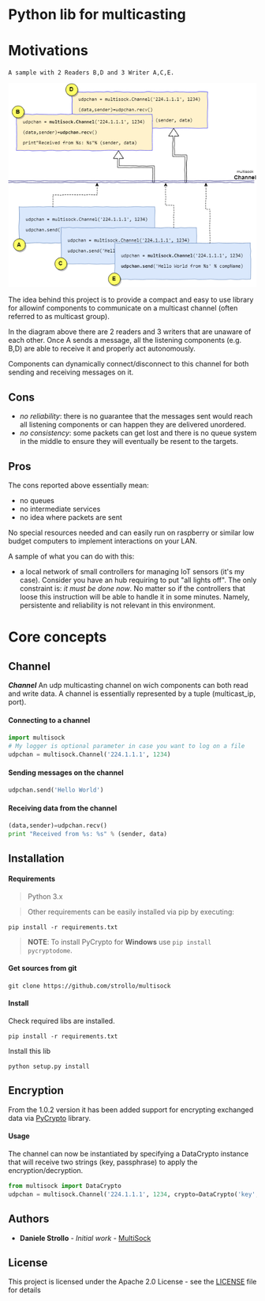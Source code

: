 Python lib for multicasting
============================

# Motivations

```
A sample with 2 Readers B,D and 3 Writer A,C,E.
```

![overview](resources/sample.png)

The idea behind this project is to provide a compact and easy to use library for allowinf
components to communicate on a multicast channel (often referred to as multicast group).

In the diagram above there are 2 readers and 3 writers that are unaware of each other.
Once A sends a message, all the listening components (e.g. B,D) are able to
receive it and properly act autonomously.

Components can dynamically connect/disconnect to this channel for both sending and receiving
messages on it.


## Cons


- *no reliability*: there is no guarantee that the messages sent would reach all listening components or can
happen they are delivered unordered.
- *no consistency*: some packets can get lost and there is no queue system in the middle to ensure they will
eventually be resent to the targets.


## Pros

The cons reported above essentially mean:
- no queues
- no intermediate services
- no idea where packets are sent

No special resources needed and can easily run on raspberry or similar low budget computers to implement
interactions on your LAN.

A sample of what you can do with this:
- a local network of small controllers for managing IoT sensors (it's my case).
Consider you have an hub requiring to put "all lights off".
The only constraint is: *it must be done now*.
No matter so if the controllers that loose this instruction will be able to handle it in some minutes.
Namely, persistente and reliability is not relevant in this environment.


# Core concepts

## Channel

***Channel***
An udp multicasting channel on wich components can both read and write data.
A channel is essentially represented by a tuple (multicast_ip, port).


#### Connecting to a channel
```python
import multisock
# My logger is optional parameter in case you want to log on a file
udpchan = multisock.Channel('224.1.1.1', 1234)
```

#### Sending messages on the channel
```python
udpchan.send('Hello World')
```


#### Receiving data from the channel
```python
(data,sender)=udpchan.recv()
print "Received from %s: %s" % (sender, data)
```

## Installation

#### Requirements

> Python 3.x

> Other requirements can be easily installed via pip by executing:

```
pip install -r requirements.txt
```

> **NOTE**: To install PyCrypto for **Windows** use `pip install pycryptodome`.

#### Get sources from git

```
git clone https://github.com/strollo/multisock
```

#### Install

Check required libs are installed.

```
pip install -r requirements.txt
```

Install this lib

```
python setup.py install
```

## Encryption

From the 1.0.2 version it has been added support for encrypting exchanged data via [PyCrypto](https://pypi.org/project/pycrypto/) library.

#### Usage

The channel can now be instantiated by specifying a DataCrypto instance that will receive two strings (key, passphrase) to apply the encryption/decryption.

```python
from multisock import DataCrypto
udpchan = multisock.Channel('224.1.1.1', 1234, crypto=DataCrypto('key', 'passphrase'))
```

## Authors

* **Daniele Strollo** - *Initial work* - [MultiSock](https://github.com/strollo/multisock)

## License

This project is licensed under the Apache 2.0 License - see the [LICENSE](LICENSE) file for details
